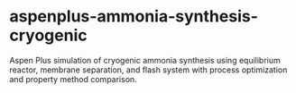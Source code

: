 # aspenplus-ammonia-synthesis-cryogenic
Aspen Plus simulation of cryogenic ammonia synthesis using equilibrium reactor, membrane separation, and flash system with process optimization and property method comparison.
